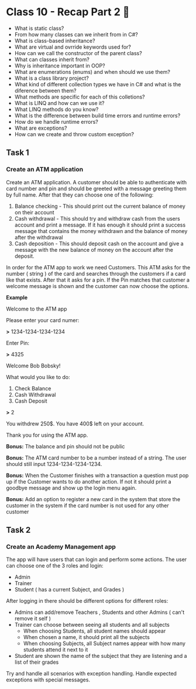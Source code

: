 # Class 10 - Recap Part 2 📒

* What is static class?
* From how many classes can we inherit from in C#?
* What is class-based inheritance?
* What are virtual and ovrride keywords used for?
* How can we call the constructor of the parent class?
* What can classes inherit from?
* Why is inheritance important in OOP?
* What are enumerations (enums) and when should we use them? 
* What is a class library project?
* What kind of different collection types we have in C# and what is the diference between them?
* What methods are specific for each of this colletions?
* What is LINQ and how can we use it?
* What LINQ methods do you know? 
* What is the difference between build time errors and runtime errors?
* How do we handle runtime errors?
* What are exceptions?
* How can we create and throw custom exception?

## Task 1
### Create an ATM application 
Create an ATM application. A customer should be able to authenticate with card number and pin and should be greeted with a message greeting them by full name. After that they can choose one of the following:
1) Balance checking - This should print out the current balance of money on their account
2) Cash withdrawal - This should try and withdraw cash from the users account and print a message. If it has enough it should print a success message that contains the money withdrawn and the balance of money after the withdrawal  
3) Cash deposition - This should deposit cash on the account and give a message with the new balance of money on the account after the deposit.

In order for the ATM app to work we need Customers. This ATM asks for the number ( string ) of the card and searches through the customers if a card like that exists. After that it asks for a pin. If the Pin matches that customer a welcome message is shown and the customer can now choose the options.

**Example**

Welcome to the ATM app

Please enter your card numer:

**\>** 1234-1234-1234-1234

Enter Pin:

**\>** 4325

Welcome Bob Bobsky!

What would you like to do:

1) Check Balance
2) Cash Withdrawal
3) Cash Deposit

**\>** 2

You withdrew 250\$. You have 400\$ left on your account.

Thank you for using the ATM app.
 
**Bonus:** The balance and pin should not be public

**Bonus:** The ATM card number to be a number instead of a string. The user should still input 1234-1234-1234-1234.

**Bonus:** When the Customer finishes with a transaction a question must pop up if the Customer wants to do another action. If not it should print a goodbye message and show up the login menu again.

**Bonus:** Add an option to register a new card in the system that store the customer in the system if the card number is not used for any other customer

## Task 2
### Create an Academy Management app
The app will have users that can login and perform some actions.
The user can choose one of the 3 roles and login:
* Admin
* Trainer
* Student ( has a current Subject, and Grades )

After logging in there should be different options for different roles:
* Admins can add/remove Teachers , Students and other Admins ( can't remove it self )
* Trainer can choose between seeing all students and all subjects
	*	When choosing Students, all student names should appear
	*	When chosen a name, it should print all the subjects
	*  When choosing Subjects, all Subject names appear with how many students attend it next to it
* Student are shown the name of the subject that they are listening and a list of their grades

Try and handle all scenarios with exception handling. Handle expected exceptions with special messages.  
